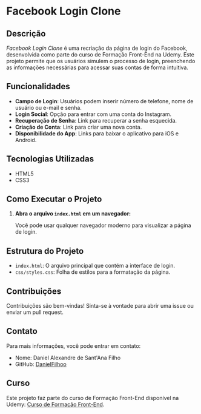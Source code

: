 # Facebook Login Clone

## Descrição

*Facebook Login Clone* é uma recriação da página de login do Facebook, desenvolvida como parte do curso de Formação Front-End na Udemy. Este projeto permite que os usuários simulem o processo de login, preenchendo as informações necessárias para acessar suas contas de forma intuitiva.

## Funcionalidades

- **Campo de Login**: Usuários podem inserir número de telefone, nome de usuário ou e-mail e senha.
- **Login Social**: Opção para entrar com uma conta do Instagram.
- **Recuperação de Senha**: Link para recuperar a senha esquecida.
- **Criação de Conta**: Link para criar uma nova conta.
- **Disponibilidade do App**: Links para baixar o aplicativo para iOS e Android.

## Tecnologias Utilizadas

- HTML5
- CSS3

## Como Executar o Projeto

1. **Abra o arquivo `index.html` em um navegador:**

   Você pode usar qualquer navegador moderno para visualizar a página de login.

## Estrutura do Projeto

- `index.html`: O arquivo principal que contém a interface de login.
- `css/styles.css`: Folha de estilos para a formatação da página.

## Contribuições

Contribuições são bem-vindas! Sinta-se à vontade para abrir uma issue ou enviar um pull request.

## Contato

Para mais informações, você pode entrar em contato:

- Nome: Daniel Alexandre de Sant'Ana Filho
- GitHub: [DanielFilhoo](https://github.com/DanielFilhoo)

## Curso

Este projeto faz parte do curso de Formação Front-End disponível na Udemy: [Curso de Formação Front-End](https://www.udemy.com/course/formacao-front-end-html-css-javascript-react-e/learn/lecture/38452078#overview).
